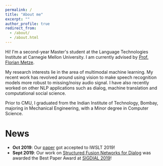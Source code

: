 ```yaml
---
permalink: /
title: "About me"
excerpt: ""
author_profile: true
redirect_from: 
  - /about/
  - /about.html
---
```


Hi! I'm a second-year Master's student at the Language Technologies Institute at Carnegie Mellon University. I am currently advised by [Prof. Florian Metze](https://www.cs.cmu.edu/~fmetze/interACT/Home.html).

My research interests lie in the area of multimodal machine learning. My recent work has revolved around using vision to make speech recognition models more robust to missing/noisy audio signal. I have also recently worked on other NLP applications such as dialog, machine translation and computational social science.

Prior to CMU, I graduated from the Indian Institute of Technology, Bombay, majoring in Mechanical Engineering, with a Minor degree in Computer Science.

News
======

* <b>Oct 2019</b>: Our [paper](https://arxiv.org/abs/1910.12368) got accepted to IWSLT 2019!
* <b>Sept 2019</b>: Our work on [Structured Fusion Networks for Dialog](https://arxiv.org/abs/1907.10016) was awarded the Best Paper Award at [SIGDIAL 2019](https://www.sigdial.org/files/workshops/conference20/)!

